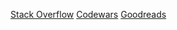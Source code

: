 [Stack Overflow](http://stackoverflow.com/users/1725096/jens-piegsa)
[Codewars](https://www.codewars.com/users/JensPiegsa/)
[Goodreads](https://www.goodreads.com/review/list/30411560-jens?shelf=read&view=covers&order=d&sort=date_added)